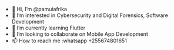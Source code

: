 - 👋 Hi, I’m @pamuiafrika
- 👀 I’m interested in Cybersecurity and Digital Forensics, Software Development
- 🌱 I’m currently learning Flutter
- 💞️ I’m looking to collaborate on Mobile App Development
- 📫 How to reach me :whatsapp +255674801651

<!---
pamuiafrika/pamuiafrika is a ✨ special ✨ repository because its `README.md` (this file) appears on your GitHub profile.
You can click the Preview link to take a look at your changes.
--->
